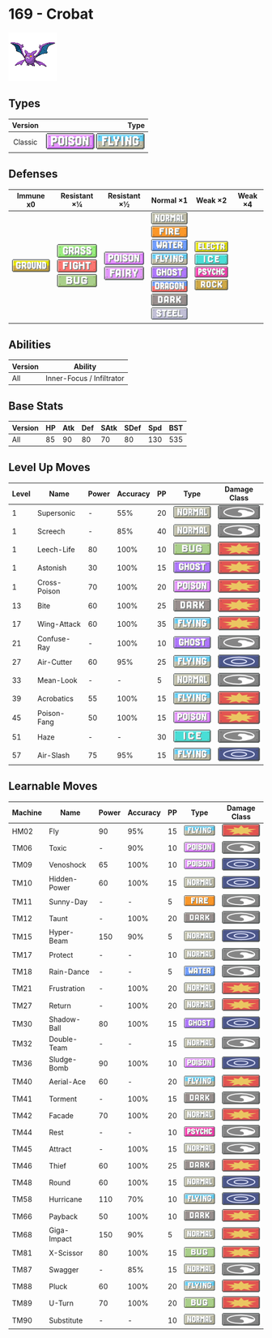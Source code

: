 # 169 - Crobat

![crobat](../img/pokemon/169.png)

## Types

| Version | Type                                                                  |
| :-----: | --------------------------------------------------------------------: |
| Classic | ![poison](../img/types/poison.png) ![flying](../img/types/flying.png) |

## Defenses

| Immune x0                          | Resistant ×¼                                                                                                 | Resistant ×½                                                            | Normal ×1                                                                                                                                                                                                                                                                                             | Weak ×2                                                                                                                                             | Weak ×4 |
| ---------------------------------- | ------------------------------------------------------------------------------------------------------------ | ----------------------------------------------------------------------- | ----------------------------------------------------------------------------------------------------------------------------------------------------------------------------------------------------------------------------------------------------------------------------------------------------- | --------------------------------------------------------------------------------------------------------------------------------------------------- | ------- |
| ![ground](../img/types/ground.png) | ![grass](../img/types/grass.png)<br/>![fighting](../img/types/fighting.png)<br/>![bug](../img/types/bug.png) | ![poison](../img/types/poison.png)<br/>![fairy](../img/types/fairy.png) | ![normal](../img/types/normal.png)<br/>![fire](../img/types/fire.png)<br/>![water](../img/types/water.png)<br/>![flying](../img/types/flying.png)<br/>![ghost](../img/types/ghost.png)<br/>![dragon](../img/types/dragon.png)<br/>![dark](../img/types/dark.png)<br/>![steel](../img/types/steel.png) | ![electric](../img/types/electric.png)<br/>![ice](../img/types/ice.png)<br/>![psychic](../img/types/psychic.png)<br/>![rock](../img/types/rock.png) |         |

## Abilities

| Version | Ability                   |
| ------- | ------------------------- |
| All     | Inner-Focus / Infiltrator |

## Base Stats

| Version | HP | Atk | Def | SAtk | SDef | Spd | BST |
| ------- | -- | --- | --- | ---- | ---- | --- | --- |
| All     | 85 | 90  | 80  | 70   | 80   | 130 | 535 |

## Level Up Moves

| Level | Name         | Power | Accuracy | PP | Type                               | Damage Class                           |
| ----- | ------------ | ----- | -------- | -- | ---------------------------------- | -------------------------------------- |
| 1     | Supersonic   | -     | 55%      | 20 | ![normal](../img/types/normal.png) | ![status](../img/types/status.png)     |
| 1     | Screech      | -     | 85%      | 40 | ![normal](../img/types/normal.png) | ![status](../img/types/status.png)     |
| 1     | Leech-Life   | 80    | 100%     | 10 | ![bug](../img/types/bug.png)       | ![physical](../img/types/physical.png) |
| 1     | Astonish     | 30    | 100%     | 15 | ![ghost](../img/types/ghost.png)   | ![physical](../img/types/physical.png) |
| 1     | Cross-Poison | 70    | 100%     | 20 | ![poison](../img/types/poison.png) | ![physical](../img/types/physical.png) |
| 13    | Bite         | 60    | 100%     | 25 | ![dark](../img/types/dark.png)     | ![physical](../img/types/physical.png) |
| 17    | Wing-Attack  | 60    | 100%     | 35 | ![flying](../img/types/flying.png) | ![physical](../img/types/physical.png) |
| 21    | Confuse-Ray  | -     | 100%     | 10 | ![ghost](../img/types/ghost.png)   | ![status](../img/types/status.png)     |
| 27    | Air-Cutter   | 60    | 95%      | 25 | ![flying](../img/types/flying.png) | ![special](../img/types/special.png)   |
| 33    | Mean-Look    | -     | -        | 5  | ![normal](../img/types/normal.png) | ![status](../img/types/status.png)     |
| 39    | Acrobatics   | 55    | 100%     | 15 | ![flying](../img/types/flying.png) | ![physical](../img/types/physical.png) |
| 45    | Poison-Fang  | 50    | 100%     | 15 | ![poison](../img/types/poison.png) | ![physical](../img/types/physical.png) |
| 51    | Haze         | -     | -        | 30 | ![ice](../img/types/ice.png)       | ![status](../img/types/status.png)     |
| 57    | Air-Slash    | 75    | 95%      | 15 | ![flying](../img/types/flying.png) | ![special](../img/types/special.png)   |

## Learnable Moves

| Machine | Name         | Power | Accuracy | PP | Type                                 | Damage Class                           |
| ------- | ------------ | ----- | -------- | -- | ------------------------------------ | -------------------------------------- |
| HM02    | Fly          | 90    | 95%      | 15 | ![flying](../img/types/flying.png)   | ![physical](../img/types/physical.png) |
| TM06    | Toxic        | -     | 90%      | 10 | ![poison](../img/types/poison.png)   | ![status](../img/types/status.png)     |
| TM09    | Venoshock    | 65    | 100%     | 10 | ![poison](../img/types/poison.png)   | ![special](../img/types/special.png)   |
| TM10    | Hidden-Power | 60    | 100%     | 15 | ![normal](../img/types/normal.png)   | ![special](../img/types/special.png)   |
| TM11    | Sunny-Day    | -     | -        | 5  | ![fire](../img/types/fire.png)       | ![status](../img/types/status.png)     |
| TM12    | Taunt        | -     | 100%     | 20 | ![dark](../img/types/dark.png)       | ![status](../img/types/status.png)     |
| TM15    | Hyper-Beam   | 150   | 90%      | 5  | ![normal](../img/types/normal.png)   | ![special](../img/types/special.png)   |
| TM17    | Protect      | -     | -        | 10 | ![normal](../img/types/normal.png)   | ![status](../img/types/status.png)     |
| TM18    | Rain-Dance   | -     | -        | 5  | ![water](../img/types/water.png)     | ![status](../img/types/status.png)     |
| TM21    | Frustration  | -     | 100%     | 20 | ![normal](../img/types/normal.png)   | ![physical](../img/types/physical.png) |
| TM27    | Return       | -     | 100%     | 20 | ![normal](../img/types/normal.png)   | ![physical](../img/types/physical.png) |
| TM30    | Shadow-Ball  | 80    | 100%     | 15 | ![ghost](../img/types/ghost.png)     | ![special](../img/types/special.png)   |
| TM32    | Double-Team  | -     | -        | 15 | ![normal](../img/types/normal.png)   | ![status](../img/types/status.png)     |
| TM36    | Sludge-Bomb  | 90    | 100%     | 10 | ![poison](../img/types/poison.png)   | ![special](../img/types/special.png)   |
| TM40    | Aerial-Ace   | 60    | -        | 20 | ![flying](../img/types/flying.png)   | ![physical](../img/types/physical.png) |
| TM41    | Torment      | -     | 100%     | 15 | ![dark](../img/types/dark.png)       | ![status](../img/types/status.png)     |
| TM42    | Facade       | 70    | 100%     | 20 | ![normal](../img/types/normal.png)   | ![physical](../img/types/physical.png) |
| TM44    | Rest         | -     | -        | 10 | ![psychic](../img/types/psychic.png) | ![status](../img/types/status.png)     |
| TM45    | Attract      | -     | 100%     | 15 | ![normal](../img/types/normal.png)   | ![status](../img/types/status.png)     |
| TM46    | Thief        | 60    | 100%     | 25 | ![dark](../img/types/dark.png)       | ![physical](../img/types/physical.png) |
| TM48    | Round        | 60    | 100%     | 15 | ![normal](../img/types/normal.png)   | ![special](../img/types/special.png)   |
| TM58    | Hurricane    | 110   | 70%      | 10 | ![flying](../img/types/flying.png)   | ![special](../img/types/special.png)   |
| TM66    | Payback      | 50    | 100%     | 10 | ![dark](../img/types/dark.png)       | ![physical](../img/types/physical.png) |
| TM68    | Giga-Impact  | 150   | 90%      | 5  | ![normal](../img/types/normal.png)   | ![physical](../img/types/physical.png) |
| TM81    | X-Scissor    | 80    | 100%     | 15 | ![bug](../img/types/bug.png)         | ![physical](../img/types/physical.png) |
| TM87    | Swagger      | -     | 85%      | 15 | ![normal](../img/types/normal.png)   | ![status](../img/types/status.png)     |
| TM88    | Pluck        | 60    | 100%     | 20 | ![flying](../img/types/flying.png)   | ![physical](../img/types/physical.png) |
| TM89    | U-Turn       | 70    | 100%     | 20 | ![bug](../img/types/bug.png)         | ![physical](../img/types/physical.png) |
| TM90    | Substitute   | -     | -        | 10 | ![normal](../img/types/normal.png)   | ![status](../img/types/status.png)     |